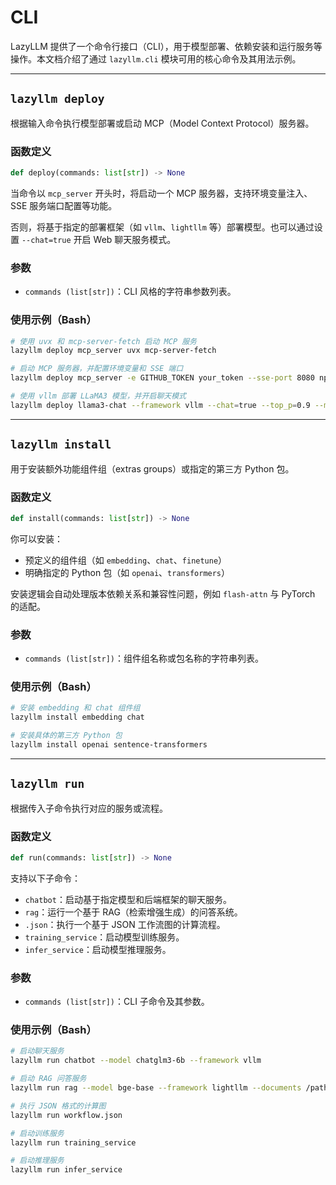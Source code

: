 # CLI

LazyLLM 提供了一个命令行接口（CLI），用于模型部署、依赖安装和运行服务等操作。本文档介绍了通过 `lazyllm.cli` 模块可用的核心命令及其用法示例。

---

## `lazyllm deploy`

根据输入命令执行模型部署或启动 MCP（Model Context Protocol）服务器。

### 函数定义

```python
def deploy(commands: list[str]) -> None
```

当命令以 `mcp_server` 开头时，将启动一个 MCP 服务器，支持环境变量注入、SSE 服务端口配置等功能。

否则，将基于指定的部署框架（如 `vllm`、`lightllm` 等）部署模型。也可以通过设置 `--chat=true` 开启 Web 聊天服务模式。

### 参数

* `commands (list[str])`：CLI 风格的字符串参数列表。

### 使用示例（Bash）

```bash
# 使用 uvx 和 mcp-server-fetch 启动 MCP 服务
lazyllm deploy mcp_server uvx mcp-server-fetch

# 启动 MCP 服务器，并配置环境变量和 SSE 端口
lazyllm deploy mcp_server -e GITHUB_TOKEN your_token --sse-port 8080 npx -- -y @modelcontextprotocol/server-github

# 使用 vllm 部署 LLaMA3 模型，并开启聊天模式
lazyllm deploy llama3-chat --framework vllm --chat=true --top_p=0.9 --max_tokens=2048
```

---

## `lazyllm install`

用于安装额外功能组件组（extras groups）或指定的第三方 Python 包。

### 函数定义

```python
def install(commands: list[str]) -> None
```

你可以安装：

* 预定义的组件组（如 `embedding`、`chat`、`finetune`）
* 明确指定的 Python 包（如 `openai`、`transformers`）

安装逻辑会自动处理版本依赖关系和兼容性问题，例如 `flash-attn` 与 PyTorch 的适配。

### 参数

* `commands (list[str])`：组件组名称或包名称的字符串列表。

### 使用示例（Bash）

```bash
# 安装 embedding 和 chat 组件组
lazyllm install embedding chat

# 安装具体的第三方 Python 包
lazyllm install openai sentence-transformers
```

---

## `lazyllm run`

根据传入子命令执行对应的服务或流程。

### 函数定义

```python
def run(commands: list[str]) -> None
```

支持以下子命令：

* `chatbot`：启动基于指定模型和后端框架的聊天服务。
* `rag`：运行一个基于 RAG（检索增强生成）的问答系统。
* `.json`：执行一个基于 JSON 工作流图的计算流程。
* `training_service`：启动模型训练服务。
* `infer_service`：启动模型推理服务。

### 参数

* `commands (list[str])`：CLI 子命令及其参数。

### 使用示例（Bash）

```bash
# 启动聊天服务
lazyllm run chatbot --model chatglm3-6b --framework vllm

# 启动 RAG 问答服务
lazyllm run rag --model bge-base --framework lightllm --documents /path/to/docs

# 执行 JSON 格式的计算图
lazyllm run workflow.json

# 启动训练服务
lazyllm run training_service

# 启动推理服务
lazyllm run infer_service
```

